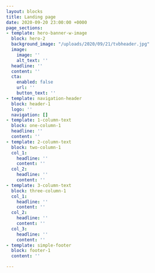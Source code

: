 ```yaml
---
layout: blocks
title: Landing page
date: 2020-09-20 23:00:00 +0000
page_sections:
- template: hero-banner-w-image
  block: hero-2
  background_image: "/uploads/2020/09/21/tvbheader.jpg"
  image:
    image: ''
    alt_text: ''
  headline: ''
  content: ''
  cta:
    enabled: false
    url: ''
    button_text: ''
- template: navigation-header
  block: header-1
  logo: ''
  navigation: []
- template: 1-column-text
  block: one-column-1
  headline: ''
  content: ''
- template: 2-column-text
  block: two-column-1
  col_1:
    headline: ''
    content: ''
  col_2:
    headline: ''
    content: ''
- template: 3-column-text
  block: three-column-1
  col_1:
    headline: ''
    content: ''
  col_2:
    headline: ''
    content: ''
  col_3:
    headline: ''
    content: ''
- template: simple-footer
  block: footer-1
  content: ''

---
```

